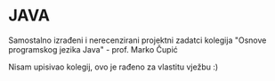 # JAVA
Samostalno izrađeni i nerecenzirani projektni zadatci kolegija "Osnove programskog jezika Java" - prof. Marko Čupić


Nisam upisivao kolegij, ovo je rađeno za vlastitu vježbu :)
